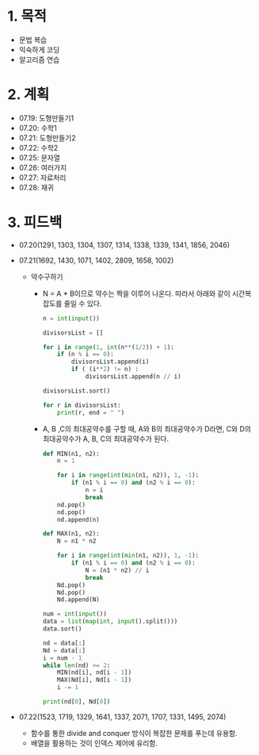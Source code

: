 # 1. 목적

- 문법 복습
- 익숙하게 코딩
- 알고리즘 연습



# 2. 계획

- 07.19: 도형만들기1
- 07.20: 수학1
- 07.21: 도형만들기2
- 07.22: 수학2
- 07.25: 문자열
- 07.26: 여러가지
- 07.27: 자료처리
- 07.28: 재귀



# 3. 피드백

- 07.20(1291, 1303, 1304, 1307, 1314, 1338, 1339, 1341, 1856, 2046)

- 07.21(1692, 1430, 1071, 1402, 2809, 1658, 1002)

  - 약수구하기

    - N = A * B이므로 약수는 짝을 이루어 나온다. 따라서 아래와 같이 시간복잡도를 줄일 수 있다.

      ```python
      n = int(input())
      
      divisorsList = []
      
      for i in range(1, int(n**(1/2)) + 1):
          if (n % i == 0):
              divisorsList.append(i) 
              if ( (i**2) != n) : 
                  divisorsList.append(n // i)
      
      divisorsList.sort()
      
      for r in divisorsList:
          print(r, end = " ")
      ```

    - A, B ,C의 최대공약수를 구할 때, A와 B의 최대공약수가 D라면, C와 D의 최대공약수가 A, B, C의 최대공약수가 된다.

      ```python
      def MIN(n1, n2):
          n = 1
      
          for i in range(int(min(n1, n2)), 1, -1):
              if (n1 % i == 0) and (n2 % i == 0):
                  n = i
                  break
          nd.pop()
          nd.pop()
          nd.append(n)
      
      def MAX(n1, n2):
          N = n1 * n2
      
          for i in range(int(min(n1, n2)), 1, -1):
              if (n1 % i == 0) and (n2 % i == 0):
                  N = (n1 * n2) // i
                  break
          Nd.pop()
          Nd.pop()
          Nd.append(N)
      
      num = int(input())
      data = list(map(int, input().split()))
      data.sort()
      
      nd = data[:]
      Nd = data[:]
      i = num - 1
      while len(nd) >= 2:
          MIN(nd[i], nd[i - 1])
          MAX(Nd[i], Nd[i - 1])
          i -= 1
      
      print(nd[0], Nd[0])
      ```

- 07.22(1523, 1719, 1329, 1641, 1337, 2071, 1707, 1331, 1495, 2074)

  - 함수를 통한 divide and conquer 방식이 복잡한 문제를 푸는데 유용함.
  - 배열을 활용하는 것이 인덱스 제어에 유리함.
